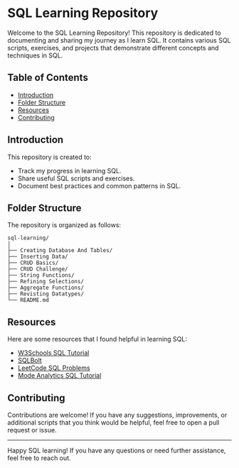 # SQL Learning Repository

Welcome to the SQL Learning Repository! This repository is dedicated to documenting and sharing my journey as I learn SQL. It contains various SQL scripts, exercises, and projects that demonstrate different concepts and techniques in SQL.

## Table of Contents

- [Introduction](#introduction)
- [Folder Structure](#folder-structure)
- [Resources](#resources)
- [Contributing](#contributing)

## Introduction

This repository is created to:
- Track my progress in learning SQL.
- Share useful SQL scripts and exercises.
- Document best practices and common patterns in SQL.


## Folder Structure

The repository is organized as follows:
```
sql-learning/
│
├── Creating Database And Tables/
├── Inserting Data/
├── CRUD Basics/
├── CRUD Challenge/
├── String Functions/
├── Refining Selections/
├── Aggregate Functions/
├── Revisting Datatypes/
└── README.md
```

## Resources

Here are some resources that I found helpful in learning SQL:
- [W3Schools SQL Tutorial](https://www.w3schools.com/sql/)
- [SQLBolt](https://sqlbolt.com/)
- [LeetCode SQL Problems](https://leetcode.com/problemset/database/)
- [Mode Analytics SQL Tutorial](https://mode.com/sql-tutorial/)

## Contributing

Contributions are welcome! If you have any suggestions, improvements, or additional scripts that you think would be helpful, feel free to open a pull request or issue.

---

Happy SQL learning! If you have any questions or need further assistance, feel free to reach out.
